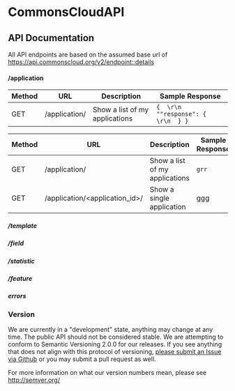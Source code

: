 # CommonsCloudAPI


## API Documentation

All API endpoints are based on the assumed base url of https://api.commonscloud.org/v2/<endpoint::details>

#### /application

| Method | URL | Description | Sample Response
| --- | --- | --- | ---
| GET | /application/ | Show a list of my applications | ```{  \r\n    ""response": {  \r\n  } }```




| Method | URL | Description | Sample Response |
| --- | --- | --- | --- |
| GET | /application/ | Show a list of my applications | `grr`
| GET | /application/<application_id>/ | Show a single application | ggg


##### /template

##### /field

##### /statistic

##### /feature

##### errors


### Version

We are currently in a "development" state, anything may change at any time. The public API should not be considered stable. We are attempting to conform to Semantic Versioning 2.0.0 for our releases. If you see anything that does not align with this protocol of versioning, [please submit an Issue via Github](https://github.com/CommonsCloud/CommonsCloudAPI/issues) or you may submit a pull request as well.

For more information on what our version numbers mean, please see http://semver.org/